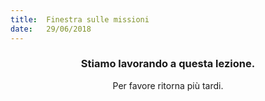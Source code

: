 ```yaml
---
title:  Finestra sulle missioni
date:   29/06/2018
---
```


### <center>Stiamo lavorando a questa lezione.</center>
<center>Per favore ritorna più tardi.</center>